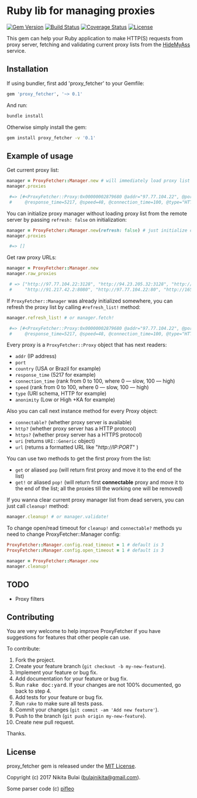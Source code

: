 # Ruby lib for managing proxies
[![Gem Version](https://badge.fury.io/rb/proxy_fetcher.svg)](http://badge.fury.io/rb/proxy_fetcher)
[![Build Status](https://travis-ci.org/nbulaj/proxy_fetcher.svg?branch=master)](https://travis-ci.org/nbulaj/proxy_fetcher)
[![Coverage Status](https://coveralls.io/repos/github/nbulaj/proxy_fetcher/badge.svg)](https://coveralls.io/github/nbulaj/proxy_fetcher)
[![License](http://img.shields.io/badge/license-MIT-brightgreen.svg)](#license)

This gem can help your Ruby application to make HTTP(S) requests from proxy server, fetching and validating
current proxy lists from the [HideMyAss](http://hidemyass.com/) service.

## Installation

If using bundler, first add 'proxy_fetcher' to your Gemfile:

```ruby
gem 'proxy_fetcher', '~> 0.1'
```

And run:

```sh
bundle install
```

Otherwise simply install the gem:

```sh
gem install proxy_fetcher -v '0.1'
```

## Example of usage

Get current proxy list:

```ruby
manager = ProxyFetcher::Manager.new # will immediately load proxy list from the server
manager.proxies

 #=> [#<ProxyFetcher::Proxy:0x00000002879680 @addr="97.77.104.22", @port=3128, @country="USA", 
 #     @response_time=5217, @speed=48, @connection_time=100, @type="HTTP", @anonymity="High">, ... ]
```

You can initialize proxy manager without loading proxy list from the remote server by passing `refresh: false` on initialization:

```ruby
manager = ProxyFetcher::Manager.new(refresh: false) # just initialize class instance
manager.proxies

 #=> []
```

Get raw proxy URLs:

```ruby
manager = ProxyFetcher::Manager.new
manager.raw_proxies

 # => ["http://97.77.104.22:3128", "http://94.23.205.32:3128", "http://209.79.65.140:8080",
 #     "http://91.217.42.2:8080", "http://97.77.104.22:80", "http://165.234.102.177:8080", ...]
```

If `ProxyFetcher::Manager` was already initialized somewhere, you can refresh the proxy list by calling `#refresh_list!` method:

```ruby
manager.refresh_list! # or manager.fetch!

 #=> [#<ProxyFetcher::Proxy:0x00000002879680 @addr="97.77.104.22", @port=3128, @country="USA", 
 #     @response_time=5217, @speed=48, @connection_time=100, @type="HTTP", @anonymity="High">, ... ]
```

Every proxy is a `ProxyFetcher::Proxy` object that has next readers:

* `addr` (IP address)
* `port`
* `country` (USA or Brazil for example)
* `response_time` (5217 for example)
* `connection_time` (rank from 0 to 100, where 0 — slow, 100 — high)
* `speed` (rank from 0 to 100, where 0 — slow, 100 — high)
* `type` (URI schema, HTTP for example)
* `anonimity` (Low or High +KA for example)

Also you can call next instance method for every Proxy object:

* `connectable?` (whether proxy server is available)
* `http?` (whether proxy server has a HTTP protocol)
* `https?` (whether proxy server has a HTTPS protocol)
* `uri` (returns `URI::Generic` object)
* `url` (returns a formatted URL like "_http://IP:PORT_" )

You can use two methods to get the first proxy from the list:

* `get` or aliased `pop` (will return first proxy and move it to the end of the list)
* `get!` or aliased `pop!` (will return first **connectable** proxy and move it to the end of the list; all the proxies till the working one will be removed)

If you wanna clear current proxy manager list from dead servers, you can just call `cleanup!` method:

```ruby
manager.cleanup! # or manager.validate!
```

To change open/read timeout for `cleanup!` and `connectable?` methods yu need to change ProxyFetcher::Manager config:

```ruby
ProxyFetcher::Manager.config.read_timeout = 1 # default is 3
ProxyFetcher::Manager.config.open_timeout = 1 # default is 3

manager = ProxyFetcher::Manager.new
manager.cleanup!
```

## TODO

* Proxy filters

## Contributing

You are very welcome to help improve ProxyFetcher if you have suggestions for features that other people can use.

To contribute:

1. Fork the project.
2. Create your feature branch (`git checkout -b my-new-feature`).
3. Implement your feature or bug fix.
4. Add documentation for your feature or bug fix.
5. Run <tt>rake doc:yard</tt>. If your changes are not 100% documented, go back to step 4.
6. Add tests for your feature or bug fix.
7. Run `rake` to make sure all tests pass.
8. Commit your changes (`git commit -am 'Add new feature'`).
9. Push to the branch (`git push origin my-new-feature`).
10. Create new pull request.

Thanks.

## License

proxy_fetcher gem is released under the [MIT License](http://www.opensource.org/licenses/MIT).

Copyright (c) 2017 Nikita Bulai (bulajnikita@gmail.com).

Some parser code (c) [pifleo](https://gist.github.com/pifleo/3889803)
